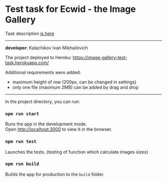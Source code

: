 # Test task for Ecwid - the Image Gallery

Task description [is here](https://docs.google.com/document/d/1jVU6m5qKcgXpSd0jCawymUqeqc2D3x-hD22bKzhLOzc/edit#heading=h.361k2x700n5c)

---

**developer**: Kalachikov Ivan Mikhailovich

The project deployed to Heroku: https://image-gallery-test-task.herokuapp.com/

Additional requirements were added:
 - maximum height of row (200px, can be changed in settings)
 - only one file (maximum 2MB) can be added by drag and drop

---

In the project directory, you can run:

### `npm run start`

Runs the app in the development mode.\
Open [http://localhost:3000](http://localhost:3000) to view it in the browser.

### `npm run test`

Launches the tests. (testing of function which calculate images sizes)

### `npm run build`

Builds the app for production to the `build` folder.
